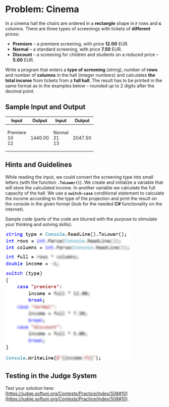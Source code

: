 # Problem: Cinema

In a cinema hall the chairs are ordered in a **rectangle** shape in **r** rows and **c** columns. There are three types of screenings with tickets of **different** prices:

* **Premiere** – a premiere screening, with price **12.00** EUR.
* **Normal** – a standard screening, with price **7.50** EUR.
* **Discount** – a screening for children and students on a reduced price – **5.00** EUR.

Write a program that enters a **type of screening** (string), number of **rows** and number of **columns** in the hall (integer numbers) and calculates **the total income** from tickets from a **full hall**. The result has to be printed in the same format as in the examples below – rounded up to 2 digits after the decimal point.

## Sample Input and Output

| Input                       | Output  | Input                     | Output  |
| --------------------------- | ------- | ------------------------- | ------- |
| <p>Premiere<br>10<br>12</p> | 1440.00 | <p>Normal<br>21<br>13</p> | 2047.50 |

## Hints and Guidelines

While reading the input, we could convert the screening type into small letters (with the function **`.ToLower()`**). We create and initialize a variable that will store the calculated income. In another variable we calculate the full capacity of the hall. We use a **`switch-case`** conditional statement to calculate the income according to the type of the projection and print the result on the console in the given format (look for the needed **C#** functionality on the internet).

Sample code (parts of the code are blurred with the purpose to stimulate your thinking and solving skills):

![](../../../../assets/chapter-4-images/11.Cinema-01.png)

## Testing in the Judge System

Test your solution here: [https://judge.softuni.org/Contests/Practice/Index/508#10](https://judge.softuni.org/Contests/Practice/Index/508#10).
